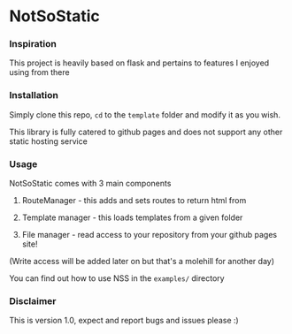 # NotSoStatic

### Inspiration
This project is heavily based on flask and pertains to features I enjoyed using from there

### Installation
Simply clone this repo, `cd` to the `template` folder and modify it as you wish. 

This library is fully catered to github pages and does not support any other static hosting service

### Usage

NotSoStatic comes with 3 main components

1. RouteManager - this adds and sets routes to return html from

2. Template manager - this loads templates from a given folder

3. File manager - read access to your repository from your github pages site!

(Write access will be added later on but that's a molehill for another day)

You can find out how to use NSS in the `examples/` directory

### Disclaimer

This is version 1.0, expect and report bugs and issues please :)